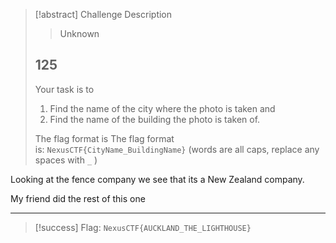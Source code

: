 > [!abstract] Challenge Description
> > Unknown
> ## 125
> Your task is to
> 
> 1. Find the name of the city where the photo is taken and
> 2. Find the name of the building the photo is taken of.
> 
> The flag format is The flag format is: `NexusCTF{CityName_BuildingName}` (words are all caps, replace any spaces with `_` )

Looking at the fence company we see that its a New Zealand company.

My friend did the rest of this one

---
> [!success] Flag: `NexusCTF{AUCKLAND_THE_LIGHTHOUSE}`
